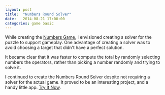 ```yaml
---
layout: post
title:  "Numbers Round Solver"
date:   2014-08-21 17:00:00
categories: game basic
---
```


While creating the [Numbers Game], I envisioned creating a solver for the puzzle to support gameplay. One advantage of creating a solver was to avoid choosing a target that didn't have a perfect solution. 

It became clear that it was faster to compute the total by randomly selecting numbers the operators, rather than picking a number randomly and trying to solve it. 

I continued to create the Numbers Round Solver despite not requiring a solver for the actual game. It proved to be an interesting project, and a handy little app. [Try It Now][play-link].


[Numbers Game]: /numbers-game/ 
[play-link]: /countdown-numbers-solver/
